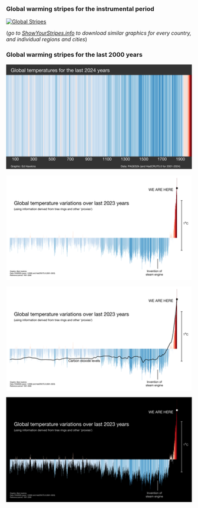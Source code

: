 ### Global warming stripes for the instrumental period
[![Global Stripes](STRIPES/GLOBAL-STRIPES-1850-2024-hires.png)](STRIPES/GLOBAL-STRIPES-1850-2024-hires.png)

(*go to [ShowYourStripes.info](https://www.ShowYourStripes.info) to download similar graphics for every country, and individual regions and cities*)

### Global warming stripes for the last 2000 years
[![Paleo Global Stripes](PALEO-STRIPES/PAGES2k-STRIPES-hires.png)](PALEO-STRIPES/PAGES2k-STRIPES-hires.png)

[![Paleo Global Stripes as bar chart (white)](PALEO-STRIPES/PAGES2k-BARS-1-2023-white.png)](PALEO-STRIPES/PAGES2k-BARS-1-2023-white.png)

[![Paleo Global Stripes as bar chart (white)](PALEO-STRIPES/PAGES2k-BARS-1-2023-white-withCO2.png)](PALEO-STRIPES/PAGES2k-BARS-1-2023-white-withCO2.png)

[![Paleo Global Stripes as bar chart (black)](PALEO-STRIPES/PAGES2k-BARS-1-2023-black.png)](PALEO-STRIPES/PAGES2k-BARS-1-2023-black.png)

